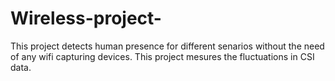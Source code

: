 # Wireless-project-


This project detects human presence for different senarios without the need of any wifi capturing devices. 
This project mesures the fluctuations in CSI data. 
